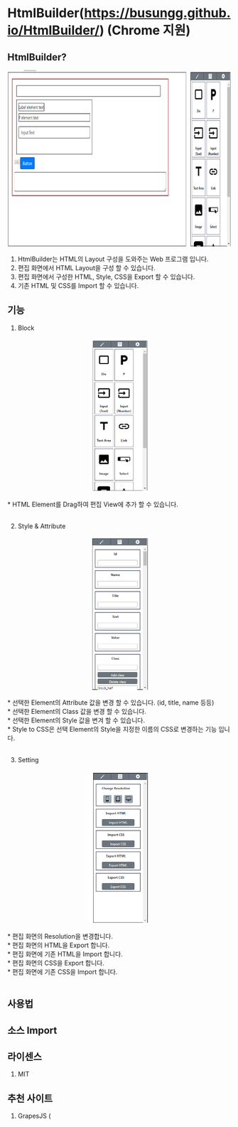# HtmlBuilder(https://busungg.github.io/HtmlBuilder/) (Chrome 지원)

## HtmlBuilder?
<p align="center"><img src="./README/Image/readme_main.PNG" alt="HtmlBuilder Main View" height="400" align="center"/></p>

1. HtmlBuilder는 HTML의 Layout 구성을 도와주는 Web 프로그램 입니다.
2. 편집 화면에서 HTML Layout을 구성 할 수 있습니다.
3. 편집 화면에서 구성한 HTML, Style, CSS을 Export 할 수 있습니다.
4. 기존 HTML 및 CSS를 Import 할 수 있습니다.

## 기능
1. Block
<p align="center"><img src="./README/Image/readme_block.PNG" alt="HtmlBuilder Block View" height="350" align="center"/></p>
* HTML Element를 Drag하여 편집 View에 추가 할 수 있습니다.<br/><br/>

2. Style & Attribute
<p align="center"><img src="./README/Image/readme_style.PNG" alt="HtmlBuilder Style and Attribute View" height="350" align="center"/></p>
* 선택한 Element의 Attribute 값을 변경 할 수 있습니다. (id, title, name 등등)<br/>
* 선택한 Element의 Class 값을 변경 할 수 있습니다.<br/>
* 선택한 Element의 Style 값을 변겨 할 수 있습니다.<br/>
* Style to CSS은 선택 Element의 Style을 지정한 이름의 CSS로 변경하는 기능 입니다.<br/><br/>

3. Setting
<p align="center"><img src="./README/Image/readme_setting.PNG" alt="HtmlBuilder Style and Attribute View" height="350" align="center"/></p>
* 편집 화면의 Resolution을 변경합니다. <br/>
* 편집 화면의 HTML을 Export 합니다. <br/>
* 편집 화면에 기존 HTML을 Import 합니다. <br/>
* 편집 화면의 CSS을 Export 합니다. <br/>
* 편집 화면에 기존 CSS을 Import 합니다. <br/><br/>

## 사용법

## 소스 Import

## 라이센스
1. MIT

## 추천 사이트
1. GrapesJS (
